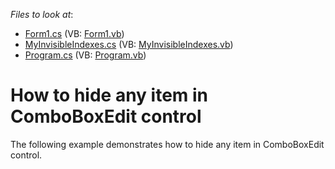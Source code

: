 <!-- default file list -->
*Files to look at*:

* [Form1.cs](./CS/MyComboBoxEdit/Form1.cs) (VB: [Form1.vb](./VB/MyComboBoxEdit/Form1.vb))
* [MyInvisibleIndexes.cs](./CS/MyComboBoxEdit/MyInvisibleIndexes.cs) (VB: [MyInvisibleIndexes.vb](./VB/MyComboBoxEdit/MyInvisibleIndexes.vb))
* [Program.cs](./CS/MyComboBoxEdit/Program.cs) (VB: [Program.vb](./VB/MyComboBoxEdit/Program.vb))
<!-- default file list end -->
# How to hide any item in ComboBoxEdit control


<p>The following example demonstrates how to hide any item in ComboBoxEdit control.</p>

<br/>


